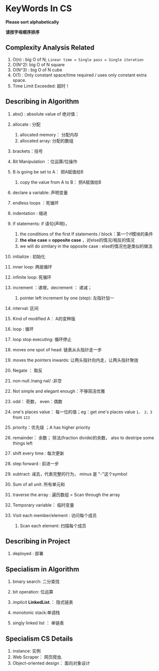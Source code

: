 # KeyWords In  CS

**Please sort alphabetically**

**请按字母顺序排序**

## Complexity Analysis Related

1.  O(n) :  big O of N; `Linear time = Single pass = Single iteration`
2.  O(N^2): big O of N square 
3.  O(N^3) : big O of N cube
4.  O(1) : Only constant space/time required /  uses only constant extra space. 
4.  Time Limit Exceeded: 超时！

## Describing in Algorithm

1. abs() :  absolute value of 绝对值：

2. allocate : 分配

   1. allocated  memory： 分配内存
   2. allocated array: 分配的数组 

3. brackets：括号

4. Bit Manipulation ：位运算/位操作

5. B is going be set to A： 把A赋值给B
   1. copy the value from A to B： 把A赋值给B

6. declare a variable:  声明变量

7. endless loops ：死循环

8. indentation : 缩进

9. If statements: if 语句(声明)， 
   1. the conditions of the first If statements / block：第一个if模块的条件
   1. **the else case = opposite case**  ，对else的情况/相反的情况
   1. we will do similary in the opposite case :  else的情况也是类似的做法
   
10. initialize :  初始化

11. inner loop: 两层循环

12. infinite loop: 死循环

13. increment ：递增，decrement ： 递减；  

    1. pointer left  increment by one (step): 左指针加一

14. interval: 区间

15. Kind of  modified  A： A的变种版

16. loop : 循环

17. loop stop executing: 循环停止

18. moves one spot of head: 链表从头指针走一步

19. moves the pointers inwards: 让两头指针向内走，让两头指针聚拢

20. Negate ： 取反

21. non-null /nang nəl/ :非空

22. Not simple and elegant enough：不够简洁优雅

23. odd： 奇数， even：偶数

24. one's places value： 每一位的值；eg：get one's places value `1， 2，3`  from  `123` 

25. priority：优先级 ；A has higher priority

26. remainder： 余数； 除法(fraction divide)的余数， also to destripe some things left

27. shift every time : 每次更新

28. step forward : 前进一步

29. subtract: 减去，代表完整的行为， minus 是 "-"这个symbol

30. Sum of all unit: 所有单元和 

31. traverse the array : 遍历数组 = Scan through the array

32. Temporary variable： 临时变量

33. Visit each member/element : 访问每个成员

    1. Scan each element: 扫描每个成员

    




## Describing in Project

1. deployed : 部署



## Specialism in Algorithm

1. binary search: 二分查找

2. bit operation:   位运算

3. *implicit* **LinkedList**.： 隐式链表

4. monotonic stack:单调栈

5. singly linked list ： 单链表

   



## Specialism  CS Details

1. instance: 实例
2. Web Scraper： 网页爬虫.
3. Object-oriented design： 面向对象设计
